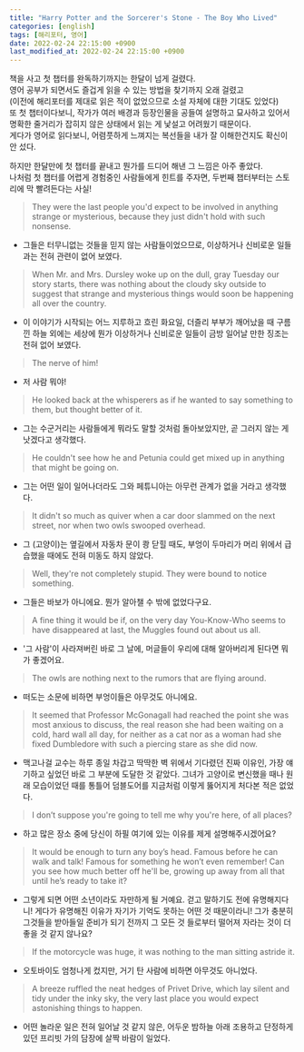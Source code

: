 ```yaml
---
title: "Harry Potter and the Sorcerer's Stone - The Boy Who Lived"
categories: [english]
tags: [해리포터, 영어]
date: 2022-02-24 22:15:00 +0900
last_modified_at: 2022-02-24 22:15:00 +0900
---
```

책을 사고 첫 챕터를 완독하기까지는 한달이 넘게 걸렸다.  
영어 공부가 되면서도 즐겁게 읽을 수 있는 방법을 찾기까지 오래 걸렸고  
(이전에 해리포터를 제대로 읽은 적이 없었으므로 소설 자체에 대한 기대도 있었다)  
또 첫 챕터이다보니, 작가가 여러 배경과 등장인물을 공들여 설명하고 묘사하고 있어서  
명확한 줄거리가 잡히지 않은 상태에서 읽는 게 낯설고 어려웠기 때문이다.  
게다가 영어로 읽다보니, 어렴풋하게 느껴지는 복선들을 내가 잘 이해한건지도 확신이 안 섰다.

하지만 한달만에 첫 챕터를 끝내고 뭔가를 드디어 해낸 그 느낌은 아주 좋았다.  
나처럼 첫 챕터를 어렵게 경험중인 사람들에게 힌트를 주자면, 두번째 챕터부터는 스토리에 막 빨려든다는 사실!  


> They were the last people you'd expect to be involved in anything strange or mysterious, because they just didn't hold with such nonsense.
- 그들은 터무니없는 것들을 믿지 않는 사람들이었으므로, 이상하거나 신비로운 일들과는 전혀 관련이 없어 보였다.

> When Mr. and Mrs. Dursley woke up on the dull, gray Tuesday our story starts, there was nothing about the cloudy sky outside to suggest that strange and mysterious things would soon be happening all over the country.
- 이 이야기가 시작되는 어느 지루하고 흐린 화요일, 더즐리 부부가 깨어났을 때 구름 낀 하늘 외에는 세상에 뭔가 이상하거나 신비로운 일들이 금방 일어날 만한 징조는 전혀 없어 보였다.

> The nerve of him!
 - 저 사람 뭐야!

> He looked back at the whisperers as if he wanted to say something to them, but thought better of it.
 - 그는 수군거리는 사람들에게 뭐라도 말할 것처럼 돌아보았지만, 곧 그러지 않는 게 낫겠다고 생각했다.

> He couldn't see how he and Petunia could get mixed up in anything that might be going on.
 - 그는 어떤 일이 일어나더라도 그와 페튜니아는 아무런 관계가 없을 거라고 생각했다.

> It didn't so much as quiver when a car door slammed on the next street, nor when two owls swooped overhead.
 - 그 (고양이)는 옆길에서 자동차 문이 쾅 닫힐 때도, 부엉이 두마리가 머리 위에서 급습했을 때에도 전혀 미동도 하지 않았다.

> Well, they're not completely stupid. They were bound to notice something.
 - 그들은 바보가 아니에요. 뭔가 알아챌 수 밖에 없었다구요.

> A fine thing it would be if, on the very day You-Know-Who seems to have disappeared at last, the Muggles found out about us all.
 - '그 사람'이 사라져버린 바로 그 날에, 머글들이 우리에 대해 알아버리게 된다면 뭐가 좋겠어요.

> The owls are nothing next to the rumors that are flying around.
 - 떠도는 소문에 비하면 부엉이들은 아무것도 아니에요.

> It seemed that Professor McGonagall had reached the point she was most anxious to discuss, the real reason she had been waiting on a cold, hard wall all day, for neither as a cat nor as a woman had she fixed Dumbledore with such a piercing stare as she did now.
 - 맥고나걸 교수는 하루 종일 차갑고 딱딱한 벽 위에서 기다렸던 진짜 이유인, 가장 얘기하고 싶었던 바로 그 부분에 도달한 것 같았다. 그녀가 고양이로 변신했을 때나 원래 모습이었던 때를 통틀어 덤블도어를 지금처럼 이렇게 뚫어지게 처다본 적은 없었다.

> I don’t suppose you're going to tell me why you're here, of all places?
 - 하고 많은 장소 중에 당신이 하필 여기에 있는 이유를 제게 설명해주시겠어요?

> It would be enough to turn any boy’s head. Famous before he can walk and talk! Famous for something he won’t even remember! Can you see how much better off he'll be, growing up away
from all that until he’s ready to take it?
 - 그렇게 되면 어떤 소년이라도 자만하게 될 거예요. 걷고 말하기도 전에 유명해지다니! 게다가 유명해진 이유가 자기가 기억도 못하는 어떤 것 때문이라니! 그가 충분히 그것들을 받아들일 준비가 되기 전까지 그 모든 것 들로부터 떨어져 자라는 것이 더 좋을 것 같지 않나요?

> If the motorcycle was huge, it was nothing to the man sitting astride it.
 - 오토바이도 엄청나게 컸지만, 거기 탄 사람에 비하면 아무것도 아니었다.

> A breeze ruffled the neat hedges of Privet Drive, which lay silent and tidy under the inky sky, the very last place you would expect astonishing things to happen.
 - 어떤 놀라운 일은 전혀 일어날 것 같지 않은, 어두운 밤하늘 아래 조용하고 단정하게 있던 프리빗 가의 담장에 살짝 바람이 일었다.